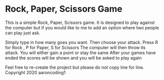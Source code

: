 # Rock, Paper, Scissors Game
This is a simple Rock, Paper, Scissors game. It is designed to play against the computer but if you would like to me to add an option where two people can play just ask.

Simply type in how many goes you want.
Then choose your attack. Press R for Rock , P for Paper, S for Scissors
The computer will then throw its attack. You will either gain a point or stay the same
After your games have ended the scores will be shown and you will be asked to play again


Feel free to re-create the project but please do not copy line for line.
Copyright 2020 aaroncoding1
